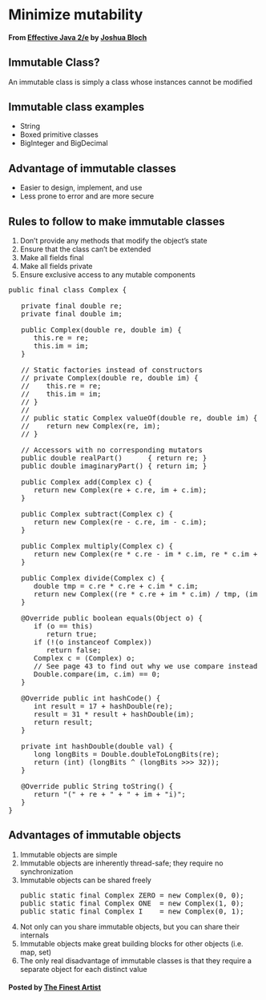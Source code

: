 # Minimize mutability

#### From <u>[Effective Java 2/e](https://books.google.co.kr/books/about/Effective_Java.html?id=ka2VUBqHiWkC&hl=en)</u> by <u>[Joshua Bloch](https://en.wikipedia.org/wiki/Joshua_Bloch)</u>

## Immutable Class?
An immutable class is simply a class whose instances cannot be modified

## Immutable class examples
* String
* Boxed primitive classes
* BigInteger and BigDecimal

## Advantage of immutable classes
* Easier to design, implement, and use
* Less prone to error and are more secure

## Rules to follow to make immutable classes
1. Don’t provide any methods that modify the object’s state
2. Ensure that the class can’t be extended
3. Make all fields final
4. Make all fields private
5. Ensure exclusive access to any mutable components

<pre class="prettyprint">
public final class Complex {

   private final double re;
   private final double im;

   public Complex(double re, double im) {
      this.re = re;
      this.im = im;
   }

   // Static factories instead of constructors
   // private Complex(double re, double im) {
   //    this.re = re;
   //    this.im = im;
   // }
   //
   // public static Complex valueOf(double re, double im) {
   //    return new Complex(re, im);
   // }

   // Accessors with no corresponding mutators
   public double realPart()      { return re; }
   public double imaginaryPart() { return im; }

   public Complex add(Complex c) {
      return new Complex(re + c.re, im + c.im);
   }

   public Complex subtract(Complex c) {
      return new Complex(re - c.re, im - c.im);
   }

   public Complex multiply(Complex c) {
      return new Complex(re * c.re - im * c.im, re * c.im + im * c.re);
   }

   public Complex divide(Complex c) {
      double tmp = c.re * c.re + c.im * c.im;
      return new Complex((re * c.re + im * c.im) / tmp, (im * c.re - re * c.im) / tmp);
   }

   @Override public boolean equals(Object o) {
      if (o == this)
         return true;
      if (!(o instanceof Complex))
         return false;
      Complex c = (Complex) o;
      // See page 43 to find out why we use compare instead of == return Double.compare(re, c.re) == 0 &&
      Double.compare(im, c.im) == 0;
   }

   @Override public int hashCode() {
      int result = 17 + hashDouble(re);
      result = 31 * result + hashDouble(im);
      return result;
   }

   private int hashDouble(double val) {
      long longBits = Double.doubleToLongBits(re);
      return (int) (longBits ^ (longBits &gt;&gt;&gt; 32));
   }

   @Override public String toString() {
      return "(" + re + " + " + im + "i)";
   }
}
</pre>

## Advantages of immutable objects
1. Immutable objects are simple
2. Immutable objects are inherently thread-safe; they require no synchronization
3. Immutable objects can be shared freely
   <pre class="prettyprint">
   public static final Complex ZERO = new Complex(0, 0);
   public static final Complex ONE  = new Complex(1, 0);
   public static final Complex I    = new Complex(0, 1);
   </pre>
4. Not only can you share immutable objects, but you can share their internals
5. Immutable objects make great building blocks for other objects (i.e. map, set)
6. The only real disadvantage of immutable classes is that they require a separate object for each distinct value

#### Posted by <u>[The Finest Artist](http://thefinestartist.com)</u>
